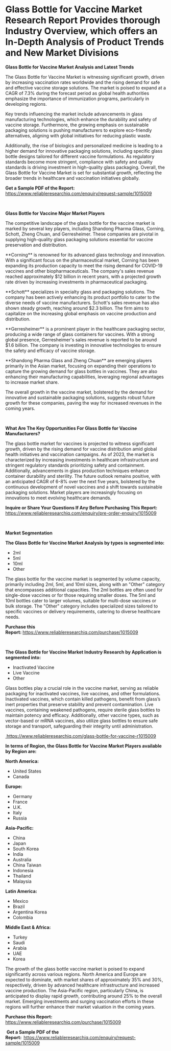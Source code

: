 <p><h1>Glass Bottle for Vaccine Market Research Report Provides thorough Industry Overview, which offers an In-Depth Analysis of Product Trends and New Market Divisions</h1></p><p><strong>Glass Bottle for Vaccine Market Analysis and Latest Trends</strong></p>
<p><p>The Glass Bottle for Vaccine Market is witnessing significant growth, driven by increasing vaccination rates worldwide and the rising demand for safe and effective vaccine storage solutions. The market is poised to expand at a CAGR of 7.3% during the forecast period as global health authorities emphasize the importance of immunization programs, particularly in developing regions. </p><p>Key trends influencing the market include advancements in glass manufacturing technologies, which enhance the durability and safety of vaccine storage. Furthermore, the growing emphasis on sustainable packaging solutions is pushing manufacturers to explore eco-friendly alternatives, aligning with global initiatives for reducing plastic waste. </p><p>Additionally, the rise of biologics and personalized medicine is leading to a higher demand for innovative packaging solutions, including specific glass bottle designs tailored for different vaccine formulations. As regulatory standards become more stringent, compliance with safety and quality standards is driving investment in high-quality glass packaging. Overall, the Glass Bottle for Vaccine Market is set for substantial growth, reflecting the broader trends in healthcare and vaccination initiatives globally.</p></p>
<p><strong>Get a Sample PDF of the Report:&nbsp;</strong> <a href="https://www.reliableresearchiq.com/enquiry/request-sample/1015009?utm_campaign=2301&utm_medium=2&utm_source=Github&utm_content=ia&utm_term=17042025&utm_id=glass-bottle-for-vaccine">https://www.reliableresearchiq.com/enquiry/request-sample/1015009</a></p>
<p>&nbsp;</p>
<p><strong>Glass Bottle for Vaccine Major Market Players</strong></p>
<p><p>The competitive landscape of the glass bottle for the vaccine market is marked by several key players, including Shandong Pharma Glass, Corning, Schott, Zheng Chuan, and Gerresheimer. These companies are pivotal in supplying high-quality glass packaging solutions essential for vaccine preservation and distribution.</p><p>**Corning** is renowned for its advanced glass technology and innovation. With a significant focus on the pharmaceutical market, Corning has been expanding its production capacity to meet the rising demand for COVID-19 vaccines and other biopharmaceuticals. The company's sales revenue reached approximately $12 billion in recent years, with a projected growth rate driven by increasing investments in pharmaceutical packaging.</p><p>**Schott** specializes in specialty glass and packaging solutions. The company has been actively enhancing its product portfolio to cater to the diverse needs of vaccine manufacturers. Schott's sales revenue has also shown steady growth, reaching around $2.3 billion. The firm aims to capitalize on the increasing global emphasis on vaccine production and distribution.</p><p>**Gerresheimer** is a prominent player in the healthcare packaging sector, producing a wide range of glass containers for vaccines. With a strong global presence, Gerresheimer's sales revenue is reported to be around $1.6 billion. The company is investing in innovative technologies to ensure the safety and efficacy of vaccine storage.</p><p>**Shandong Pharma Glass and Zheng Chuan** are emerging players primarily in the Asian market, focusing on expanding their operations to capture the growing demand for glass bottles in vaccines. They are also enhancing their manufacturing capabilities, leveraging regional advantages to increase market share.</p><p>The overall growth in the vaccine market, bolstered by the demand for innovative and sustainable packaging solutions, suggests robust future growth for these companies, paving the way for increased revenues in the coming years.</p></p>
<p>&nbsp;</p>
<p><strong>What Are The Key Opportunities For Glass Bottle for Vaccine Manufacturers?</strong></p>
<p><p>The glass bottle market for vaccines is projected to witness significant growth, driven by the rising demand for vaccine distribution amid global health initiatives and vaccination campaigns. As of 2023, the market is characterized by increasing investments in healthcare infrastructure and stringent regulatory standards prioritizing safety and containment. Additionally, advancements in glass production techniques enhance container durability and sterility. The future outlook remains positive, with an anticipated CAGR of 6-8% over the next five years, bolstered by the continuous development of novel vaccines and a shift towards sustainable packaging solutions. Market players are increasingly focusing on innovations to meet evolving healthcare demands.</p></p>
<p><strong>Inquire or Share Your Questions If Any Before Purchasing This Report:</strong> <a href="https://www.reliableresearchiq.com/enquiry/pre-order-enquiry/1015009?utm_campaign=2301&utm_medium=2&utm_source=Github&utm_content=ia&utm_term=17042025&utm_id=glass-bottle-for-vaccine">https://www.reliableresearchiq.com/enquiry/pre-order-enquiry/1015009</a></p>
<p>&nbsp;</p>
<p><strong>Market Segmentation</strong></p>
<p><strong>The Glass Bottle for Vaccine Market Analysis by types is segmented into:</strong></p>
<p><ul><li>2ml</li><li>5ml</li><li>10ml</li><li>Other</li></ul></p>
<p><p>The glass bottle for the vaccine market is segmented by volume capacity, primarily including 2ml, 5ml, and 10ml sizes, along with an "Other" category that encompasses additional capacities. The 2ml bottles are often used for single-dose vaccines or for those requiring smaller doses. The 5ml and 10ml bottles cater to larger volumes, suitable for multi-dose vaccines or bulk storage. The "Other" category includes specialized sizes tailored to specific vaccines or delivery requirements, catering to diverse healthcare needs.</p></p>
<p><strong>Purchase this Report:&nbsp;</strong><a href="https://www.reliableresearchiq.com/purchase/1015009?utm_campaign=2301&utm_medium=2&utm_source=Github&utm_content=ia&utm_term=17042025&utm_id=glass-bottle-for-vaccine">https://www.reliableresearchiq.com/purchase/1015009</a></p>
<p>&nbsp;</p>
<p><strong>The Glass Bottle for Vaccine Market Industry Research by Application is segmented into:</strong></p>
<p><ul><li>Inactivated Vaccine</li><li>Live Vaccine</li><li>Other</li></ul></p>
<p><p>Glass bottles play a crucial role in the vaccine market, serving as reliable packaging for inactivated vaccines, live vaccines, and other formulations. Inactivated vaccines, which contain killed pathogens, benefit from glass’s inert properties that preserve stability and prevent contamination. Live vaccines, containing weakened pathogens, require sterile glass bottles to maintain potency and efficacy. Additionally, other vaccine types, such as vector-based or mRNA vaccines, also utilize glass bottles to ensure safe storage and transport, safeguarding their integrity until administration.</p></p>
<p><a href="https://www.reliableresearchiq.com/glass-bottle-for-vaccine-r1015009?utm_campaign=2301&utm_medium=2&utm_source=Github&utm_content=ia&utm_term=17042025&utm_id=glass-bottle-for-vaccine">&nbsp;https://www.reliableresearchiq.com/glass-bottle-for-vaccine-r1015009</a></p>
<p><strong>In terms of Region, the Glass Bottle for Vaccine Market Players available by Region are:</strong></p>
<p>
    <p> <strong> North America: </strong>
        <ul>
            <li>United States</li>
            <li>Canada</li>
        </ul>
        </p> 
    <p> <strong> Europe: </strong>
        <ul>
            <li>Germany</li>
            <li>France</li>
            <li>U.K.</li>
            <li>Italy</li>
            <li>Russia</li>
        </ul>
        </p> 
    <p> <strong> Asia-Pacific: </strong>
        <ul>
            <li>China</li>
            <li>Japan</li>
            <li>South Korea</li>
            <li>India</li>
            <li>Australia</li>
            <li>China Taiwan</li>
            <li>Indonesia</li>
            <li>Thailand</li>
            <li>Malaysia</li>
        </ul>
        </p> 
    <p> <strong> Latin America: </strong>
        <ul>
            <li>Mexico</li>
            <li>Brazil</li>
            <li>Argentina Korea</li>
            <li>Colombia</li>
        </ul>
        </p> 
    <p> <strong> Middle East & Africa: </strong>
        <ul>
            <li>Turkey</li>
            <li>Saudi</li>
            <li>Arabia</li>
            <li>UAE</li>
            <li>Korea</li>
        </ul>
    </p>
    </p>
<p><p>The growth of the glass bottle vaccine market is poised to expand significantly across various regions. North America and Europe are expected to dominate, with market shares of approximately 35% and 30%, respectively, driven by advanced healthcare infrastructure and increased vaccine production. The Asia-Pacific region, particularly China, is anticipated to display rapid growth, contributing around 25% to the overall market. Emerging investments and surging vaccination efforts in these regions will further enhance their market valuation in the coming years.</p></p>
<p><strong>Purchase this Report: </strong><a href="https://www.reliableresearchiq.com/purchase/1015009?utm_campaign=2301&utm_medium=2&utm_source=Github&utm_content=ia&utm_term=17042025&utm_id=glass-bottle-for-vaccine">https://www.reliableresearchiq.com/purchase/1015009</a></p>
<p>&nbsp;<strong>Get a Sample PDF of the Report:&nbsp;&nbsp;</strong><a href="https://www.reliableresearchiq.com/enquiry/request-sample/1015009?utm_campaign=2301&utm_medium=2&utm_source=Github&utm_content=ia&utm_term=17042025&utm_id=glass-bottle-for-vaccine">https://www.reliableresearchiq.com/enquiry/request-sample/1015009</a></p>
<p><strong></strong></p>
<p><p></p><p></p><p></p></p>